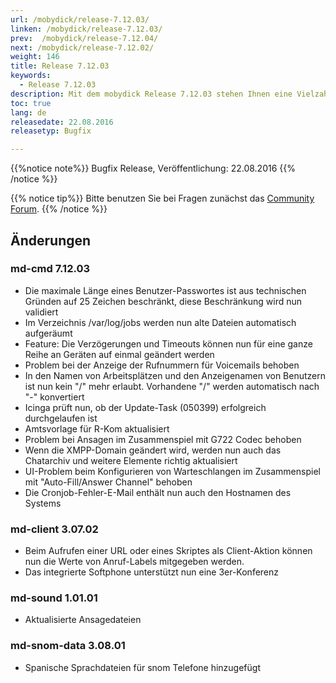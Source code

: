 ```yaml
---
url: /mobydick/release-7.12.03/
linken: /mobydick/release-7.12.03/
prev:  /mobydick/release-7.12.04/
next: /mobydick/release-7.12.02/
weight: 146
title: Release 7.12.03
keywords:
  - Release 7.12.03
description: Mit dem mobydick Release 7.12.03 stehen Ihnen eine Vielzahl an neuen Funtionen zur Verfügung.
toc: true
lang: de
releasedate: 22.08.2016
releasetyp: Bugfix

---
```


{{%notice note%}}
Bugfix Release, Veröffentlichung: 22.08.2016
{{% /notice %}}

{{% notice tip%}}
Bitte benutzen Sie bei Fragen zunächst das [Community Forum](http://community.pascom.net/forum.php "Zu unserem Forum").
{{% /notice %}}

## Änderungen

### md-cmd 7.12.03

*   Die maximale Länge eines Benutzer-Passwortes ist aus technischen Gründen auf 25 Zeichen beschränkt, diese Beschränkung wird nun validiert
*   Im Verzeichnis /var/log/jobs werden nun alte Dateien automatisch aufgeräumt
*   Feature: Die Verzögerungen und Timeouts können nun für eine ganze Reihe an Geräten auf einmal geändert werden
*   Problem bei der Anzeige der Rufnummern für Voicemails behoben
*   In den Namen von Arbeitsplätzen und den Anzeigenamen von Benutzern ist nun kein "/" mehr erlaubt. Vorhandene "/" werden automatisch nach "-" konvertiert
*   Icinga prüft nun, ob der Update-Task (050399) erfolgreich durchgelaufen ist
*   Amtsvorlage für R-Kom aktualisiert
*   Problem bei Ansagen im Zusammenspiel mit G722 Codec behoben
*   Wenn die XMPP-Domain geändert wird, werden nun auch das Chatarchiv und weitere Elemente richtig aktualisiert
*   UI-Problem beim Konfigurieren von Warteschlangen im Zusammenspiel mit "Auto-Fill/Answer Channel" behoben
*   Die Cronjob-Fehler-E-Mail enthält nun auch den Hostnamen des Systems

### md-client 3.07.02

*   Beim Aufrufen einer URL oder eines Skriptes als Client-Aktion können nun die Werte von Anruf-Labels mitgegeben werden. 
*   Das integrierte Softphone unterstützt nun eine 3er-Konferenz

### md-sound 1.01.01

*   Aktualisierte Ansagedateien

### md-snom-data 3.08.01

*   Spanische Sprachdateien für snom Telefone hinzugefügt
